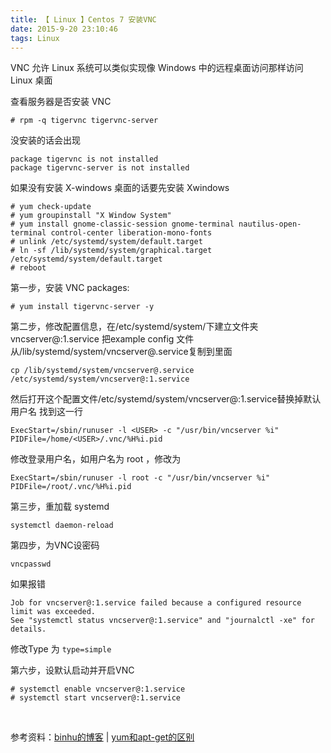 ```yaml
---
title: 【 Linux 】Centos 7 安装VNC
date: 2015-9-20 23:10:46
tags: Linux
---
```

VNC 允许 Linux 系统可以类似实现像 Windows 中的远程桌面访问那样访问 Linux 桌面


查看服务器是否安装 VNC
```
# rpm -q tigervnc tigervnc-server
```

没安装的话会出现
```
package tigervnc is not installed
package tigervnc-server is not installed
```

如果没有安装 X-windows 桌面的话要先安装 Xwindows
```
# yum check-update
# yum groupinstall "X Window System"
# yum install gnome-classic-session gnome-terminal nautilus-open-terminal control-center liberation-mono-fonts
# unlink /etc/systemd/system/default.target
# ln -sf /lib/systemd/system/graphical.target /etc/systemd/system/default.target
# reboot
```

第一步，安装 VNC packages:
```
# yum install tigervnc-server -y
```


第二步，修改配置信息，在/etc/systemd/system/下建立文件夹vncserver@:1.service 把example config 文件从/lib/systemd/system/vncserver@.service复制到里面
```
cp /lib/systemd/system/vncserver@.service /etc/systemd/system/vncserver@:1.service
```


然后打开这个配置文件/etc/systemd/system/vncserver@:1.service替换掉默认用户名
找到这一行
```
ExecStart=/sbin/runuser -l <USER> -c "/usr/bin/vncserver %i"
PIDFile=/home/<USER>/.vnc/%H%i.pid
```


修改登录用户名，如用户名为 root ，修改为
```
ExecStart=/sbin/runuser -l root -c "/usr/bin/vncserver %i"
PIDFile=/root/.vnc/%H%i.pid
```


第三步，重加载 systemd
```
systemctl daemon-reload
```


第四步，为VNC设密码
```
vncpasswd
```


如果报错
```
Job for vncserver@:1.service failed because a configured resource limit was exceeded. 
See "systemctl status vncserver@:1.service" and "journalctl -xe" for details.
```
修改Type 为 `type=simple`


第六步，设默认启动并开启VNC
```
# systemctl enable vncserver@:1.service
# systemctl start vncserver@:1.service
```

<br/>

参考资料：[binhu的博客](https://my.oschina.net/huhaoren/blog/497394?p={{totalPage}}) | [yum和apt-get的区别](http://www.centoscn.com/CentOS/Intermediate/2014/0508/2932.html)